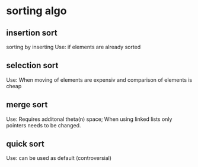 ﻿# sorting algo


## insertion sort
sorting by inserting
Use: if elements are already sorted

## selection sort
Use: When moving of elements are expensiv and comparison of elements is cheap

## merge sort
Use: Requires additonal theta(n) space; When using linked lists only pointers needs to be changed.

## quick sort
Use: can be used as default (controversial)